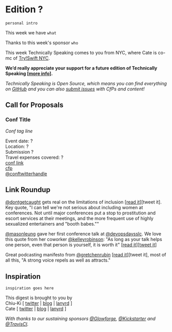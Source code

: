 # Edition ?

`personal intro`

This week we have `what`

Thanks to this week's sponsor `who`

This week Technically Speaking comes to you from NYC, where Cate is co-mc of [Try!Swift NYC](http://www.tryswiftnyc.com/).

**We’d really appreciate your support for a future edition of Technically Speaking [[more info](http://www.techspeak.email/sponsorship/)].**  

*Technically Speaking is Open Source, which means you can find everything on [GitHub](https://github.com/catehstn/technically-speaking/) and you can also [submit issues](https://github.com/catehstn/technically-speaking/issues/new) with CfPs and content!*  

## Call for Proposals

### Conf Title  
*Conf tag line*

Event date: ?  
Location: ?  
Submission ?  
Travel expenses covered: ?  
[conf link](?)  
[cfp](?)  
[@conftwitterhandle](?)



## Link Roundup

[@dontgetcaught](http://twitter.com/dontgetcaught) gets real on the limitations of inclusion [[read it](http://eloquentwoman.blogspot.com/2016/08/the-prostitute-factor-why-were-not.html)][tweet it]. Key quote, "I can tell we're not serious about including women at conferences. Not until major conferences put a stop to prostitution and escort services at their meetings, and the more frequent use of highly sexualized entertainers and "booth babes.""

[@masonleung](https://twitter.com/masonleung) gave her first conference talk at [@devopsdaysslc](https://twitter.com/devopsdaysslc). We love this quote  from her coworker [@kelleyrobinson](https://twitter.com/kelleyrobinson): "As long as your talk helps one person, even that person is yourself, it is worth it" [[read it](https://engineering.sharethrough.com/blog/2016/07/06/first-time-speaking-at-tech-conference)][[tweet it](https://twitter.com/home?status=First%20Time%20Speaking%20at%20Tech%20Conference%20by%20%40masonleung%20http%3A//bit.ly/2bDaYWR%20via%20%40techspeakdigest)]

Great podcasting manifesto from [@gretchenrubin](http://twitter.com/gretchenrubin) [[read it](http://gretchenrubin.com/happiness_project/2016/08/podcast-manifesto/)][tweet it], most of all this, "A strong voice repels as well as attracts."

## Inspiration

`inspiration goes here`  


This digest is brought to you by  
Chiu-Ki [ [twitter](https://twitter.com/chiuki) | [blog](http://blog.sqisland.com/) | [lanyrd](http://lanyrd.com/profile/chiuki/) ]  
Cate [ [twitter](https://twitter.com/catehstn) | [blog](http://www.catehuston.com/blog/) | [lanyrd](http://lanyrd.com/profile/catehstn/) ]

*With thanks to our sustaining sponsors [@Glowforge](http://twitter.com/glowforge), [@Kickstarter](http://twitter.com/kickstarter) and [@TravisCI](http://twitter.com/travisci).*
